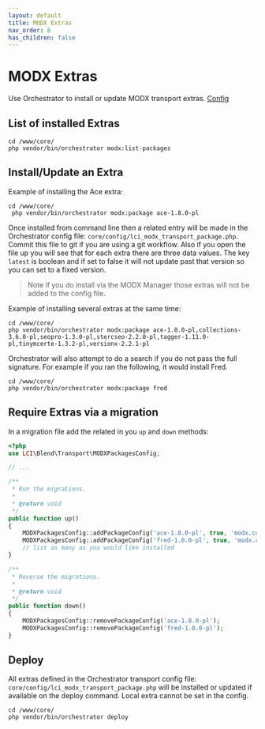 ```yaml
---
layout: default
title: MODX Extras
nav_order: 8
has_children: false
---
```

# MODX Extras

Use Orchestrator to install or update MODX transport extras. [Config](customization.md#config-files)

## List of installed Extras

```
cd /www/core/
php vendor/bin/orchestrator modx:list-packages
```

## Install/Update an Extra

Example of installing the Ace extra:

```
cd /www/core/
 php vendor/bin/orchestrator modx:package ace-1.8.0-pl
```

Once installed from command line then a related entry will be made in the Orchestrator config file: `core/config/lci_modx_transport_package.php`.
Commit this file to git if you are using a git workflow. Also if you open the file up you will see that for each extra
there are three data values. The key `latest` is boolean and if set to false it will not update past that version so you 
can set to a fixed version. 

> Note if you do install via the MODX Manager those extras will not be added to the config file.


Example of installing several extras at the same time:

```
cd /www/core/
php vendor/bin/orchestrator modx:package ace-1.8.0-pl,collections-3.6.0-pl,seopro-1.3.0-pl,stercseo-2.2.0-pl,tagger-1.11.0-pl,tinymcerte-1.3.2-pl,versionx-2.2.1-pl
```

Orchestrator will also attempt to do a search if you do not pass the full signature. For example if you ran the following,
it would install Fred.

```
cd /www/core/
php vendor/bin/orchestrator modx:package fred
```

## Require Extras via a migration

In a migration file add the related in you `up` and `down` methods:

```php
<?php
use LCI\Blend\Transport\MODXPackagesConfig;

// ...

/**
 * Run the migrations.
 *
 * @return void
 */
public function up()
{
    MODXPackagesConfig::addPackageConfig('ace-1.8.0-pl', true, 'modx.com');
    MODXPackagesConfig::addPackageConfig('fred-1.0.0-pl', true, 'modx.com');
    // list as many as you would like installed
}

/**
 * Reverse the migrations.
 *
 * @return void
 */
public function down()
{
    MODXPackagesConfig::removePackageConfig('ace-1.8.0-pl');
    MODXPackagesConfig::removePackageConfig('fred-1.0.0-pl');
}
```

## Deploy

All extras defined in the Orchestrator transport config file: `core/config/lci_modx_transport_package.php` will be installed
or updated if available on the deploy command. Local extra cannot be set in the config.

```
cd /www/core/
php vendor/bin/orchestrator deploy
```
